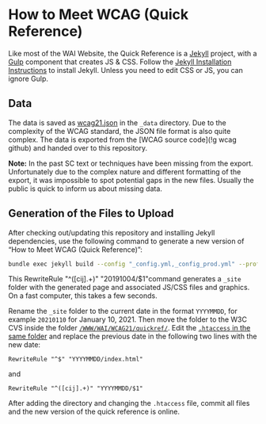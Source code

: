 # How to Meet WCAG (Quick Reference)

Like most of the WAI Website, the Quick Reference is a [Jekyll][0001] project, with a [Gulp][0002] component that creates JS & CSS. Follow the [Jekyll Installation Instructions][0003] to install Jekyll. Unless you need to edit CSS or JS, you can ignore Gulp.

## Data

The data is saved as [wcag21.json](https://github.com/w3c/wai-wcag-quickref/blob/gh-pages/_data/wcag21.json) in the `_data` directory. Due to the complexity of the WCAG standard, the JSON file format is also quite complex. The data is exported from the [WCAG source code](!g wcag github) and handed over to this repository.

**Note:** In the past SC text or techniques have been missing from the export. Unfortunately due to the complex nature and different formatting of the export, it was impossible to spot potential gaps in the new files. Usually the public is quick to inform us about missing data.

## Generation of the Files to Upload

After checking out/updating this repository and installing Jekyll dependencies, use the following command to generate a new version of “How to Meet WCAG (Quick Reference)”:

```bash
bundle exec jekyll build --config "_config.yml,_config_prod.yml" --profile
```

This RewriteRule "^([cij].+)" "20191004/$1"command generates a `_site` folder with the generated page and associated JS/CSS files and graphics. On a fast computer, this takes a few seconds.

Rename the `_site` folder to the current date in the format `YYYYMMDD`, for example `20210110` for January 10, 2021. Then move the folder to the W3C CVS inside the folder [`/WWW/WAI/WCAG21/quickref/`](https://cvs.w3.org/Team/WWW/WAI/WCAG21/quickref/). Edit the [`.htaccess` in the same folder](https://cvs.w3.org/Team/WWW/WAI/WCAG21/quickref/.htaccess) and replace the previous date in the following two lines with the new date:

```text
RewriteRule "^$" "YYYYMMDD/index.html"
```
and
```text
RewriteRule "^([cij].+)" "YYYYMMDD/$1"
```

After adding the directory and changing the `.htaccess` file, commit all files and the new version of the quick reference is online.

[0001]: https://jekyllrb.com/
[0002]: https://gulpjs.com/
[0003]: https://jekyllrb.com/docs/installation/


<!-- Report:
(2:55:14): [Jekyll]() => https://jekyllrb.com/
(2:86:12): [Gulp](!g gulpjs) => https://gulpjs.com/
(2:143:40): [Jekyll Installation Instructions]() => https://jekyllrb.com/docs/installation/
(): Processed: 7 links, 1 errors.
-->